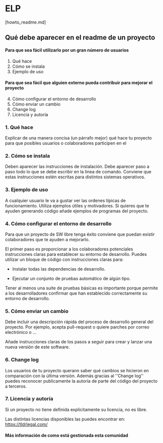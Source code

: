 # ELP

[howto_readme.md]

## Qué debe aparecer en el readme de un proyecto

#### Para que sea fácil utilizarlo por un gran número de usuarios
1. Qué hace
2. Cómo se instala
3. Ejemplo de uso
#### Para que sea fácil que alguien externo pueda contribuir para mejorar el proyecto
4. Cómo configurar el entorno de desarrollo
5. Cómo enviar un cambio
6. Change log
7. Licencia y autoría

### 1. Qué hace

Explicar de una manera concisa (un párrafo mejor) qué hace tu proyecto para que posibles usuarios o colaboradores participen en el

### 2. Cómo se instala

Deben aparecer las instrucciones de instalación.
Debe aparecer paso a paso todo lo que se debe escribir en la linea de comando.
Conviene que estas instrucciones estén escritas para distintos sistemas operativos.

### 3. Ejemplo de uso

A cualquier usuario le va a gustar ver las ordenes típicas de funcionamiento.
Utiliza ejemplos útiles y motivadores.
Si quieres que te ayuden generando código añade ejemplos de programas del proyecto.

### 4. Cómo configurar el entorno de desarrollo

Para que un proyecto de SW libre tenga éxito conviene que puedan existir colaboradores que te ayuden a mejorarlo.

El primer paso es proporcionar a los colaboradores potenciales instrucciones claras para establecer su entorno de desarrollo.
Puedes utilizar un bloque de código con instrucciones claras para:

- Instalar todas las dependencias de desarrollo.

- Ejecutar un conjunto de pruebas automático de algún tipo.

Tener al menos una suite de pruebas básicas es importante porque permite a los desarrolladores confirmar que han establecido correctamente su entorno de desarrollo. 

### 5. Cómo enviar un cambio

Debe incluir una descripción rápida del proceso de desarrollo general del proyecto. Por ejemplo, acepta pull-request o quiere parches por correo electrónico o ...

Añade instrucciones claras de los pasos a seguir para crear y lanzar una nueva versión de este software.

### 6. Change log

Los usuarios de tu proyecto querann saber qué cambios se hicieron en comparación con la última versión. Además gracias al ''Change log'' puedes reconocer publicamente la autoria de parte del código del proyecto a terceros.

### 7. Licencia y autoría

Si un proyecto no tiene definida explicitamente su licencia, no es libre.

Las distintas licencias disponibles las puedes encontrar en: https://tldrlegal.com/

#### Más información de como está gestionada esta comunidad



